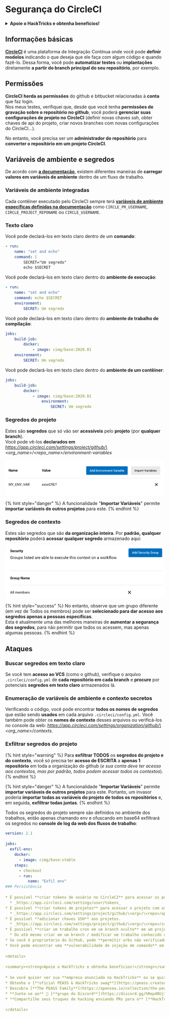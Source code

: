# Segurança do CircleCI

<details>

<summary><strong>Apoie o HackTricks e obtenha benefícios!</strong></summary>

* Se você quiser ver sua **empresa anunciada no HackTricks** ou se quiser acessar a **última versão do PEASS ou baixar o HackTricks em PDF**, confira os [**PLANOS DE ASSINATURA**](https://github.com/sponsors/carlospolop)!
* Obtenha o [**swag oficial do PEASS & HackTricks**](https://peass.creator-spring.com)
* Descubra [**The PEASS Family**](https://opensea.io/collection/the-peass-family), nossa coleção exclusiva de [**NFTs**](https://opensea.io/collection/the-peass-family)
* **Junte-se ao** 💬 [**grupo do Discord**](https://discord.gg/hRep4RUj7f) ou ao [**grupo do telegram**](https://t.me/peass) ou **siga-me** no **Twitter** 🐦 [**@carlospolopm**](https://twitter.com/carlospolopm).
* **Compartilhe suas técnicas de hacking enviando PRs para os repositórios do** [**HackTricks**](https://github.com/carlospolop/hacktricks) e [**HackTricks Cloud**](https://github.com/carlospolop/hacktricks-cloud) no github.

</details>

## Informações básicas

[**CircleCI**](https://circleci.com/docs/2.0/about-circleci/) é uma plataforma de Integração Contínua onde você pode **definir modelos** indicando o que deseja que ele faça com algum código e quando fazê-lo. Dessa forma, você pode **automatizar testes** ou **implantações** diretamente **a partir do branch principal do seu repositório**, por exemplo.

## Permissões

**CircleCI** **herda as permissões** do github e bitbucket relacionadas à **conta** que faz login.\
Nos meus testes, verifiquei que, desde que você tenha **permissões de gravação sobre o repositório no github**, você poderá **gerenciar suas configurações de projeto no CircleCI** (definir novas chaves ssh, obter chaves de api do projeto, criar novos branches com novas configurações do CircleCI...).

No entanto, você precisa ser um **administrador do repositório** para **converter o repositório em um projeto CircleCI**.

## Variáveis de ambiente e segredos

De acordo com [**a documentação**](https://circleci.com/docs/2.0/env-vars/), existem diferentes maneiras de **carregar valores em variáveis de ambiente** dentro de um fluxo de trabalho.

### Variáveis de ambiente integradas

Cada contêiner executado pelo CircleCI sempre terá [**variáveis de ambiente específicas definidas na documentação**](https://circleci.com/docs/2.0/env-vars/#built-in-environment-variables) como `CIRCLE_PR_USERNAME`, `CIRCLE_PROJECT_REPONAME` ou `CIRCLE_USERNAME`.

### Texto claro

Você pode declará-los em texto claro dentro de um **comando**:

```yaml
- run:
    name: "set and echo"
    command: |
        SECRET="Um segredo"
        echo $SECRET
```

Você pode declará-los em texto claro dentro do **ambiente de execução**:

```yaml
- run:
    name: "set and echo"
    command: echo $SECRET
    environment:
        SECRET: Um segredo
```

Você pode declará-los em texto claro dentro do **ambiente de trabalho de compilação**:

```yaml
jobs:
    build-job:
        docker:
            - image: cimg/base:2020.01
    environment:
        SECRET: Um segredo
```

Você pode declará-los em texto claro dentro do **ambiente de um contêiner**:

```yaml
jobs:
    build-job:
        docker:
            - image: cimg/base:2020.01
                environment:
                    SECRET: Um segredo
```

### Segredos do projeto

Estes são **segredos** que só vão ser **acessíveis** pelo **projeto** (por **qualquer branch**).\
Você pode vê-los **declarados em** _https://app.circleci.com/settings/project/github/\<org\_name>/\<repo\_name>/environment-variables_

![](<../.gitbook/assets/image (50).png>)

{% hint style="danger" %}
A funcionalidade "**Importar Variáveis**" permite **importar variáveis de outros projetos** para este.
{% endhint %}

### Segredos de contexto

Estes são segredos que são **da organização inteira**. Por **padrão, qualquer repositório** poderá **acessar qualquer segredo** armazenado aqui:

![](<../.gitbook/assets/image (80).png>)

{% hint style="success" %}
No entanto, observe que um grupo diferente (em vez de Todos os membros) pode ser **selecionado para dar acesso aos segredos apenas a pessoas específicas**.\
Esta é atualmente uma das melhores maneiras de **aumentar a segurança dos segredos**, para não permitir que todos os acessem, mas apenas algumas pessoas.
{% endhint %}

## Ataques

### Buscar segredos em texto claro

Se você tem **acesso ao VCS** (como o github), verifique o arquivo `.circleci/config.yml` de **cada repositório em cada branch** e **procure** por potenciais **segredos em texto claro** armazenados lá.

### Enumeração de variáveis de ambiente e contexto secretos

Verificando o código, você pode encontrar **todos os nomes de segredos** que estão sendo **usados** em cada arquivo `.circleci/config.yml`. Você também pode obter os **nomes de contexto** desses arquivos ou verificá-los no console da web: _https://app.circleci.com/settings/organization/github/\<org\_name>/contexts_.

### Exfiltrar segredos do projeto

{% hint style="warning" %}
Para **exfiltrar TODOS** os **segredos do projeto e do contexto**, você só precisa ter **acesso de ESCRITA** a **apenas 1 repositório** em toda a organização do github (_e sua conta deve ter acesso aos contextos, mas por padrão, todos podem acessar todos os contextos_).
{% endhint %}

{% hint style="danger" %}
A funcionalidade "**Importar Variáveis**" permite **importar variáveis de outros projetos** para este. Portanto, um invasor poderia **importar todas as variáveis do projeto de todos os repositórios** e, em seguida, **exfiltrar todas juntas**.
{% endhint %}

Todos os segredos do projeto sempre são definidos no ambiente dos trabalhos, então apenas chamando env e ofuscando em base64 exfiltrará os segredos no **console de log da web dos fluxos de trabalho**:

```yaml
version: 2.1

jobs:
  exfil-env:
    docker:
      - image: cimg/base:stable
    steps:
      - checkout
      - run:
          name: "Exfil env"
### Persistência

* É possível **criar tokens de usuário no CircleCI** para acessar os pontos de extremidade da API com o acesso do usuário.
  * _https://app.circleci.com/settings/user/tokens_
* É possível **criar tokens de projetos** para acessar o projeto com as permissões concedidas ao token.
  * _https://app.circleci.com/settings/project/github/\<org>/\<repo>/api_
* É possível **adicionar chaves SSH** aos projetos.
  * _https://app.circleci.com/settings/project/github/\<org>/\<repo>/ssh_
* É possível **criar um trabalho cron em um branch oculto** em um projeto inesperado que está **vazando** todas as **variáveis de ambiente de contexto** todos os dias.
  * Ou até mesmo criar em um branch / modificar um trabalho conhecido que irá **vazar** todos os contextos e **segredos de projetos** todos os dias.
* Se você é proprietário do Github, pode **permitir orbs não verificados** e configurar um em um trabalho como **backdoor**
* Você pode encontrar uma **vulnerabilidade de injeção de comando** em alguma tarefa e **injetar comandos** via um **segredo** modificando seu valor

<details>

<summary><strong>Apoie o HackTricks e obtenha benefícios!</strong></summary>

* Se você quiser ver sua **empresa anunciada no HackTricks** ou se quiser acessar a **última versão do PEASS ou baixar o HackTricks em PDF** Confira os [**PLANOS DE ASSINATURA**](https://github.com/sponsors/carlospolop)!
* Obtenha o [**oficial PEASS & HackTricks swag**](https://peass.creator-spring.com)
* Descubra [**The PEASS Family**](https://opensea.io/collection/the-peass-family), nossa coleção exclusiva de [**NFTs**](https://opensea.io/collection/the-peass-family)
* **Junte-se ao** 💬 [**grupo do Discord**](https://discord.gg/hRep4RUj7f) ou ao [**grupo do telegram**](https://t.me/peass) ou **siga-me** no **Twitter** 🐦 [**@carlospolopm**](https://twitter.com/carlospolopm)**.**
* **Compartilhe seus truques de hacking enviando PRs para o** [**HackTricks**](https://github.com/carlospolop/hacktricks) e [**HackTricks Cloud**](https://github.com/carlospolop/hacktricks-cloud) github repos.

</details>
